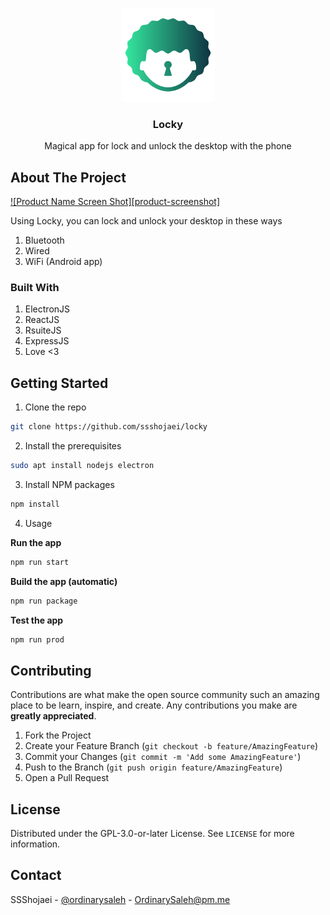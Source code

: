 <p align="center">
  <a href="https://github.com/ssshojaei/locky/blob/master/assets/icon.png?raw=true">
    <img src="https://github.com/ssshojaei/locky/blob/master/assets/icon.png?raw=true" alt="Logo" width="150" height="150">
  </a>

  <h3 align="center">Locky</h3>

  <p align="center">
	Magical app for lock and unlock the desktop with the phone
  </p>
</p>

<!-- ABOUT THE PROJECT -->

## About The Project

[![Product Name Screen Shot][product-screenshot]](https://github.com/ssshojaei/locky/blob/master/readme/screenshots.jpg?raw=true)

Using Locky, you can lock and unlock your desktop in these ways

1. Bluetooth
2. Wired
3. WiFi (Android app)

### Built With

1. ElectronJS
2. ReactJS
3. RsuiteJS
4. ExpressJS
5. Love <3

<!-- GETTING STARTED -->

## Getting Started

1. Clone the repo

```sh
git clone https://github.com/ssshojaei/locky
```

2. Install the prerequisites

```sh
sudo apt install nodejs electron
```

3. Install NPM packages

```sh
npm install
```

4. Usage

**Run the app**

```sh
npm run start
```

**Build the app (automatic)**

```sh
npm run package
```

**Test the app**

```sh
npm run prod
```

<!-- CONTRIBUTING -->

## Contributing

Contributions are what make the open source community such an amazing place to be learn, inspire, and create. Any contributions you make are **greatly appreciated**.

1. Fork the Project
2. Create your Feature Branch (`git checkout -b feature/AmazingFeature`)
3. Commit your Changes (`git commit -m 'Add some AmazingFeature'`)
4. Push to the Branch (`git push origin feature/AmazingFeature`)
5. Open a Pull Request

<!-- LICENSE -->

## License

Distributed under the GPL-3.0-or-later License. See `LICENSE` for more information.

<!-- CONTACT -->

## Contact

SSShojaei - [@ordinarysaleh](https://t.me/ordinarysaleh) - OrdinarySaleh@pm.me
